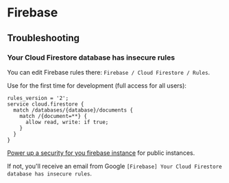 # Firebase

## Troubleshooting

### Your Cloud Firestore database has insecure rules

You can edit Firebase rules there: `Firebase / Cloud Firestore / Rules`.

Use for the first time for development (full access for all users):

```text
rules_version = '2';
service cloud.firestore {
  match /databases/{database}/documents {
    match /{document=**} {
      allow read, write: if true;
    }
  }
}
```

[Power up a security for you firebase instance](https://firebase.google.com/docs/rules/basics) for public instances.

If not, you'll receive an email from Google `[Firebase] Your Cloud Firestore database has insecure rules`.
